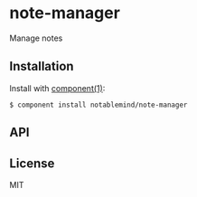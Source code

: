 
# note-manager

  Manage notes

## Installation

  Install with [component(1)](http://component.io):

    $ component install notablemind/note-manager

## API



## License

  MIT
